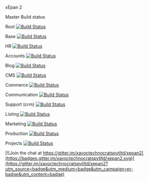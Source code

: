 xEpan 2

Master Build status

Root
[![Build Status](https://travis-ci.org/xepan/xepan2.svg?branch=master)](https://travis-ci.org/xepan/xepan2)

Base
[![Build Status](https://travis-ci.org/xepan/base.svg?branch=master)](https://travis-ci.org/xepan/base)

HR
[![Build Status](https://travis-ci.org/xepan/hr.svg?branch=master)](https://travis-ci.org/xepan/hr)

Accounts
[![Build Status](https://travis-ci.org/xepan/accounts.svg?branch=master)](https://travis-ci.org/xepan/accounts)

Blog
[![Build Status](https://travis-ci.org/xepan/blog.svg?branch=master)](https://travis-ci.org/xepan/blog)

CMS
[![Build Status](https://travis-ci.org/xepan/cms.svg?branch=master)](https://travis-ci.org/xepan/cms)

Commerce
[![Build Status](https://travis-ci.org/xepan/commerce.svg?branch=master)](https://travis-ci.org/xepan/commerce)

Communication
[![Build Status](https://travis-ci.org/xepan/communication.svg?branch=master)](https://travis-ci.org/xepan/communication)

Support (crm)
[![Build Status](https://travis-ci.org/xepan/crm.svg?branch=master)](https://travis-ci.org/xepan/crm)

Listing
[![Build Status](https://travis-ci.org/xepan/listing.svg?branch=master)](https://travis-ci.org/xepan/listing)

Marketing
[![Build Status](https://travis-ci.org/xepan/marketing.svg?branch=master)](https://travis-ci.org/xepan/marketing)

Production
[![Build Status](https://travis-ci.org/xepan/production.svg?branch=master)](https://travis-ci.org/xepan/production)

Projects
[![Build Status](https://travis-ci.org/xepan/projects.svg?branch=master)](https://travis-ci.org/xepan/projects)



[![Join the chat at https://gitter.im/xavoctechnocratspvtltd/xepan2](https://badges.gitter.im/xavoctechnocratspvtltd/xepan2.svg)](https://gitter.im/xavoctechnocratspvtltd/xepan2?utm_source=badge&utm_medium=badge&utm_campaign=pr-badge&utm_content=badge)